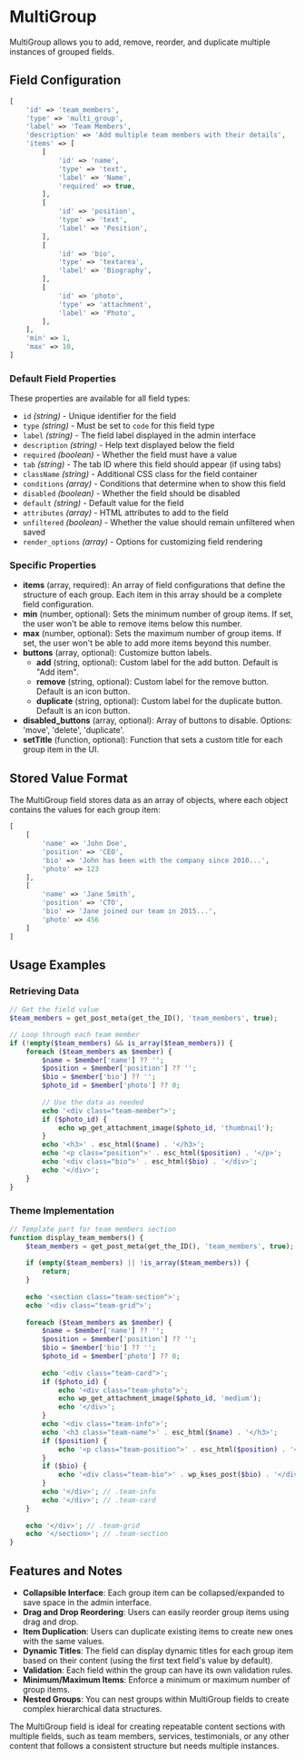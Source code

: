 # MultiGroup

MultiGroup allows you to add, remove, reorder, and duplicate multiple instances of grouped fields.

## Field Configuration

```php
[
    'id' => 'team_members',
    'type' => 'multi_group',
    'label' => 'Team Members',
    'description' => 'Add multiple team members with their details',
    'items' => [
        [
            'id' => 'name',
            'type' => 'text',
            'label' => 'Name',
            'required' => true,
        ],
        [
            'id' => 'position',
            'type' => 'text',
            'label' => 'Position',
        ],
        [
            'id' => 'bio',
            'type' => 'textarea',
            'label' => 'Biography',
        ],
        [
            'id' => 'photo',
            'type' => 'attachment',
            'label' => 'Photo',
        ],
    ],
    'min' => 1,
    'max' => 10,
]
```

### Default Field Properties

These properties are available for all field types:

- `id` _(string)_ - Unique identifier for the field
- `type` _(string)_ - Must be set to `code` for this field type
- `label` _(string)_ - The field label displayed in the admin interface
- `description` _(string)_ - Help text displayed below the field
- `required` _(boolean)_ - Whether the field must have a value
- `tab` _(string)_ - The tab ID where this field should appear (if using tabs)
- `className` _(string)_ - Additional CSS class for the field container
- `conditions` _(array)_ - Conditions that determine when to show this field
- `disabled` _(boolean)_ - Whether the field should be disabled
- `default` _(string)_ - Default value for the field
- `attributes` _(array)_ - HTML attributes to add to the field
- `unfiltered` _(boolean)_ - Whether the value should remain unfiltered when saved
- `render_options` _(array)_ - Options for customizing field rendering

### Specific Properties

- **items** (array, required): An array of field configurations that define the structure of each group. Each item in this array should be a complete field configuration.
- **min** (number, optional): Sets the minimum number of group items. If set, the user won't be able to remove items below this number.
- **max** (number, optional): Sets the maximum number of group items. If set, the user won't be able to add more items beyond this number.
- **buttons** (array, optional): Customize button labels.
  - **add** (string, optional): Custom label for the add button. Default is "Add item".
  - **remove** (string, optional): Custom label for the remove button. Default is an icon button.
  - **duplicate** (string, optional): Custom label for the duplicate button. Default is an icon button.
- **disabled_buttons** (array, optional): Array of buttons to disable. Options: 'move', 'delete', 'duplicate'.
- **setTitle** (function, optional): Function that sets a custom title for each group item in the UI.

## Stored Value Format

The MultiGroup field stores data as an array of objects, where each object contains the values for each group item:

```php
[
    [
        'name' => 'John Doe',
        'position' => 'CEO',
        'bio' => 'John has been with the company since 2010...',
        'photo' => 123
    ],
    [
        'name' => 'Jane Smith',
        'position' => 'CTO',
        'bio' => 'Jane joined our team in 2015...',
        'photo' => 456
    ]
]
```

## Usage Examples

### Retrieving Data

```php
// Get the field value
$team_members = get_post_meta(get_the_ID(), 'team_members', true);

// Loop through each team member
if (!empty($team_members) && is_array($team_members)) {
    foreach ($team_members as $member) {
        $name = $member['name'] ?? '';
        $position = $member['position'] ?? '';
        $bio = $member['bio'] ?? '';
        $photo_id = $member['photo'] ?? 0;
        
        // Use the data as needed
        echo '<div class="team-member">';
        if ($photo_id) {
            echo wp_get_attachment_image($photo_id, 'thumbnail');
        }
        echo '<h3>' . esc_html($name) . '</h3>';
        echo '<p class="position">' . esc_html($position) . '</p>';
        echo '<div class="bio">' . esc_html($bio) . '</div>';
        echo '</div>';
    }
}
```

### Theme Implementation

```php
// Template part for team members section
function display_team_members() {
    $team_members = get_post_meta(get_the_ID(), 'team_members', true);
    
    if (empty($team_members) || !is_array($team_members)) {
        return;
    }
    
    echo '<section class="team-section">';
    echo '<div class="team-grid">';
    
    foreach ($team_members as $member) {
        $name = $member['name'] ?? '';
        $position = $member['position'] ?? '';
        $bio = $member['bio'] ?? '';
        $photo_id = $member['photo'] ?? 0;
        
        echo '<div class="team-card">';
        if ($photo_id) {
            echo '<div class="team-photo">';
            echo wp_get_attachment_image($photo_id, 'medium');
            echo '</div>';
        }
        echo '<div class="team-info">';
        echo '<h3 class="team-name">' . esc_html($name) . '</h3>';
        if ($position) {
            echo '<p class="team-position">' . esc_html($position) . '</p>';
        }
        if ($bio) {
            echo '<div class="team-bio">' . wp_kses_post($bio) . '</div>';
        }
        echo '</div>'; // .team-info
        echo '</div>'; // .team-card
    }
    
    echo '</div>'; // .team-grid
    echo '</section>'; // .team-section
}
```

## Features and Notes

- **Collapsible Interface**: Each group item can be collapsed/expanded to save space in the admin interface.
- **Drag and Drop Reordering**: Users can easily reorder group items using drag and drop.
- **Item Duplication**: Users can duplicate existing items to create new ones with the same values.
- **Dynamic Titles**: The field can display dynamic titles for each group item based on their content (using the first text field's value by default).
- **Validation**: Each field within the group can have its own validation rules.
- **Minimum/Maximum Items**: Enforce a minimum or maximum number of group items.
- **Nested Groups**: You can nest groups within MultiGroup fields to create complex hierarchical data structures.

The MultiGroup field is ideal for creating repeatable content sections with multiple fields, such as team members, services, testimonials, or any other content that follows a consistent structure but needs multiple instances.
